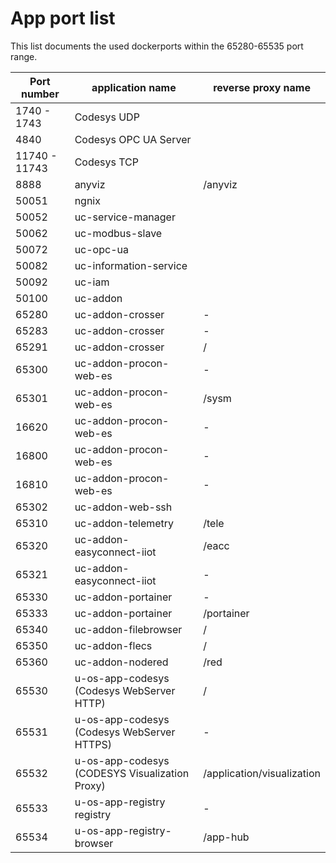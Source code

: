 # App port list
This list documents the used dockerports within the 65280-65535 port range. 

| Port number | application name           | reverse proxy name |
|-------------|----------------------------|--------------------|
|  1740 - 1743| Codesys UDP                |                    |
|  4840       | Codesys OPC UA Server      |                    |
|  11740 - 11743| Codesys TCP              |                    |
|  8888       | anyviz                     | /anyviz		    |
| 50051       | ngnix                      |			        |
| 50052       | uc-service-manager         |			        |
| 50062       | uc-modbus-slave            |			        |
| 50072       | uc-opc-ua                  |			        |
| 50082       | uc-information-service     |			        |
| 50092       | uc-iam                     |			        |
| 50100       | uc-addon                   |			        |
| 65280       | uc-addon-crosser           | -                  |
| 65283       | uc-addon-crosser           | -                  |
| 65291       | uc-addon-crosser           | /                  |
| 65300       | uc-addon-procon-web-es     | -			            |
| 65301       | uc-addon-procon-web-es     | /sysm		          |
| 16620       | uc-addon-procon-web-es     | -		              |
| 16800       | uc-addon-procon-web-es     | -		              |
| 16810       | uc-addon-procon-web-es     | -		              |
| 65302       | uc-addon-web-ssh           |                    |
| 65310       | uc-addon-telemetry         | /tele		          |
| 65320       | uc-addon-easyconnect-iiot  | /eacc		          |
| 65321       | uc-addon-easyconnect-iiot  | -		              |
| 65330       | uc-addon-portainer         | -                  |
| 65333       | uc-addon-portainer         | /portainer         |
| 65340       | uc-addon-filebrowser       | /                  |
| 65350       | uc-addon-flecs             | /		              |
| 65360       | uc-addon-nodered           | /red               |
| 65530       | u-os-app-codesys (Codesys WebServer HTTP)| /          |
| 65531       | u-os-app-codesys (Codesys WebServer HTTPS)     | -                 |
| 65532       | u-os-app-codesys (CODESYS Visualization Proxy) | /application/visualization                |
| 65533       | u-os-app-registry registry | -                 |
| 65534       | u-os-app-registry-browser | /app-hub                 |

